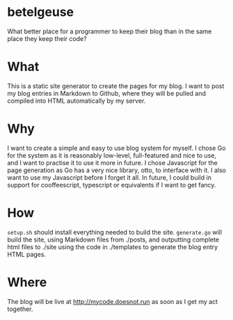 # betelgeuse

What better place for a programmer to keep their blog than in the same place they keep their code?

# What

This is a static site generator to create the pages for my blog. I want to post my blog entries in Markdown to Github, where they will be pulled and compiled into HTML automatically by my server.

# Why

I want to create a simple and easy to use blog system for myself. I chose Go for the system as it is reasonably low-level, full-featured and nice to use, and I want to practise it to use it more in future. I chose Javascript for the page generation as Go has a very nice library, otto, to interface with it. I also want to use my Javascript before I forget it all. In future, I could build in support for cooffeescript, typescript or equivalents if I want to get fancy.

# How
`setup.sh` should install everything needed to build the site.
`generate.go` will build the site, using Markdown files from ./posts, and outputting complete html files to ./site using the code in ./templates to generate the blog entry HTML pages.

# Where
The blog will be live at http://mycode.doesnot.run as soon as I get my act together.